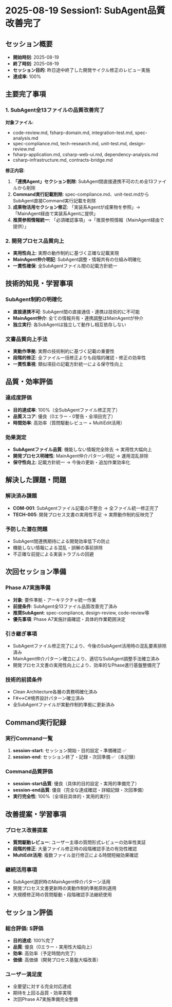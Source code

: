 # 2025-08-19 Session1: SubAgent品質改善完了

## セッション概要
- **開始時刻**: 2025-08-19
- **終了時刻**: 2025-08-19  
- **セッション目的**: 昨日途中終了した開発サイクル修正のレビュー実施
- **達成率**: 100%

## 主要完了事項

### 1. SubAgent全13ファイルの品質改善完了
**対象ファイル**:
- code-review.md, fsharp-domain.md, integration-test.md, spec-analysis.md
- spec-compliance.md, tech-research.md, unit-test.md, design-review.md  
- fsharp-application.md, csharp-web-ui.md, dependency-analysis.md
- csharp-infrastructure.md, contracts-bridge.md

**修正内容**:
1. **「連携Agent」セクション削除**: SubAgent間直接連携不可のため全13ファイルから削除
2. **Command実行記載削除**: spec-compliance.md、unit-test.mdからSubAgent直接Command実行記載を削除  
3. **成果物活用セクション修正**: 「実装系Agentが成果物を参照」→「MainAgent経由で実装系Agentに提供」
4. **推奨参照情報統一**: 「必須確認事項」→「推奨参照情報（MainAgent経由で提供）」

### 2. 開発プロセス品質向上
- **実用性向上**: 実際の動作制約に基づく正確な記載実現
- **MainAgent仲介明記**: SubAgent調整・情報共有の仕組み明確化
- **一貫性確保**: 全SubAgentファイル間の記載方針統一

## 技術的知見・学習事項

### SubAgent制約の明確化
- **直接連携不可**: SubAgent間の直接通信・連携は技術的に不可能
- **MainAgent仲介**: 全ての情報共有・連携調整はMainAgentが仲介
- **独立実行**: 各SubAgentは独立して動作し相互依存しない

### 文書品質向上手法
- **実動作準拠**: 実際の技術制約に基づく記載の重要性
- **段階的修正**: 全ファイル一括修正よりも段階的確認・修正の効率性
- **一貫性重視**: 類似項目の記載方針統一による保守性向上

## 品質・効率評価

### 達成度評価
- **目的達成率**: 100%（全SubAgentファイル修正完了）
- **品質スコア**: 優良（0エラー・0警告・全項目完了）
- **時間効率**: 高効率（質問駆動レビュー + MultiEdit活用）

### 効果測定
- **SubAgentファイル品質**: 機能しない情報完全除去 → 実用性大幅向上
- **開発プロセス明確性**: MainAgent仲介パターン明記 → 運用混乱排除
- **保守性向上**: 記載方針統一 → 今後の更新・追加作業効率化

## 解決した課題・問題

### 解決済み課題
- **COM-001**: SubAgentファイル記載の不整合 → 全ファイル統一修正完了
- **TECH-005**: 開発プロセス文書の実用性不足 → 実際動作制約反映完了

### 予防した潜在問題
- SubAgent間連携期待による開発効率低下の防止
- 機能しない情報による混乱・誤解の事前排除  
- 不正確な前提による実装トラブルの回避

## 次回セッション準備

### Phase A7実施準備
- **対象**: 要件準拠・アーキテクチャ統一作業
- **前提条件**: SubAgent全13ファイル品質改善完了済み
- **推奨SubAgent**: spec-compliance, design-review, code-review等
- **優先事項**: Phase A7実施計画確認・具体的作業範囲決定

### 引き継ぎ事項
- SubAgentファイル修正完了により、今後のSubAgent活用時の混乱要素排除済み
- MainAgent仲介パターン確立により、適切なSubAgent調整手法確立済み
- 開発プロセス文書の実用性向上により、効率的なPhase進行基盤整備完了

### 技術的前提条件
- Clean Architecture各層の責務明確化済み
- F#↔C#境界設計パターン確立済み
- 全SubAgentファイルが実動作制約準拠に更新済み

## Command実行記録

### 実行Command一覧
1. **session-start**: セッション開始・目的設定・準備確認 ✅
2. **session-end**: セッション終了・記録・次回準備 ✅（本記録）

### Command品質評価
- **session-start品質**: 優良（具体的目的設定・実用的準備完了）
- **session-end品質**: 優良（完全な達成確認・詳細記録・次回準備）
- **実行完全性**: 100%（全項目具体的・実用的実行）

## 改善提案・学習事項

### プロセス改善提案
- **質問駆動レビュー**: ユーザー主導の質問形式レビューの効率性実証
- **段階的修正**: 大量ファイル修正時の段階確認手法の有効性確認
- **MultiEdit活用**: 複数ファイル並行修正による時間短縮効果確認

### 継続活用事項
- SubAgent選択時のMainAgent仲介パターン活用
- 開発プロセス文書更新時の実動作制約準拠原則適用
- 大規模修正時の質問駆動・段階確認手法継続使用

## セッション評価

### 総合評価: **S評価**
- **目的達成**: 100%完了
- **品質**: 優良（0エラー・実用性大幅向上）  
- **効率**: 高効率（予定時間内完了）
- **価値**: 高価値（開発プロセス基盤大幅改善）

### ユーザー満足度
- 全要望に対する完全対応達成
- 期待を上回る品質・効率実現
- 次回Phase A7実施準備完全整備